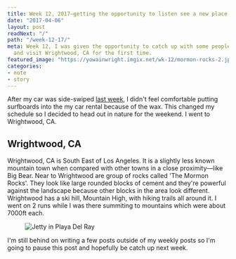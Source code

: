 ```yaml
---
title: Week 12, 2017—getting the opportunity to listen see a new place
date: "2017-04-06"
layout: post
readNext: "/"
path: "/week-12-17/"
meta: Week 12, I was given the opportunity to catch up with some people I care about
  and visit Wrightwood, CA for the first time.
featured_image: "https://yowainwright.imgix.net/wk-12/mormon-rocks-2.jpg"
categories:
- note
- story
---
```


After my car was side-swiped [last week](https://jeff.in/week-12-17/), I didn't feel comfortable putting surfboards into the my car rental because of the wax. This changed my schedule so I decided to head out in nature for the weekend. I went to Wrightwood, CA. 

## Wrightwood, CA

Wrightwood, CA is South East of Los Angeles. It is a slightly less known mountain town when compared with other towns in a close proximity—like Big Bear. Near to Wrightwood are group of rocks called 'The Mormon Rocks'. They look like large rounded blocks of cement and they're powerful against the landscape because other blocks in the area look different. Wrightwood has a ski hill, Mountain High, with hiking trails all around it. I went on 2 runs while I was there summiting to mountains which were about 7000ft each.

<figure>
  <img src="https://yowainwright.imgix.net/wk-12/mormon-rocks-1.jpg?w=800&h=800&crop=focalpoint&auto=format" alt="Jetty in Playa Del Ray" />
</figure>

I'm still behind on writing a few posts outside of my weekly posts so I'm going to pause this post and hopefully be catch up next week. 




